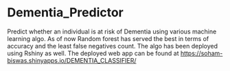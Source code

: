 # Dementia_Predictor
 Predict whether an individual is at risk of Dementia using various machine learning algo. As of now Random forest has served the best in terms of accuracy and the least false negatives count.
The algo has been deployed using Rshiny as well.
The deployed web app can be found at 
https://soham-biswas.shinyapps.io/DEMENTIA_CLASSIFIER/



